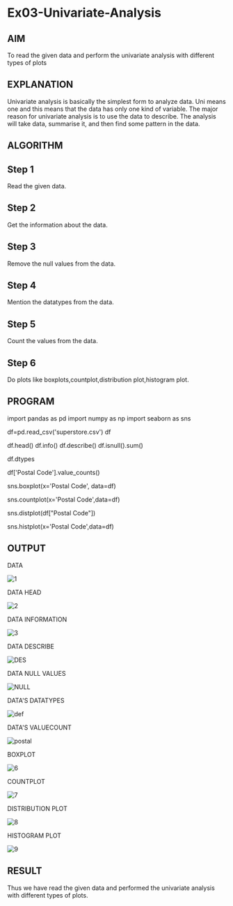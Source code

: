# Ex03-Univariate-Analysis

## AIM
To read the given data and perform the univariate analysis with different types of plots

## EXPLANATION
Univariate analysis is basically the simplest form to analyze data. Uni means one and this means that the data has only one kind of variable. The major reason for univariate analysis is to use the data to describe. The analysis will take data, summarise it, and then find some pattern in the data.

## ALGORITHM
## Step 1
Read the given data.
## Step 2
Get the information about the data.
## Step 3
Remove the null values from the data.
## Step 4
Mention the datatypes from the data.
## Step 5
Count the values from the data.
## Step 6
Do plots like boxplots,countplot,distribution plot,histogram plot.

## PROGRAM
import pandas as pd
import numpy as np
import seaborn as sns

df=pd.read_csv('superstore.csv')
df

df.head()
df.info()
df.describe()
df.isnull().sum()

df.dtypes

df['Postal Code'].value_counts()

sns.boxplot(x='Postal Code', data=df)

sns.countplot(x='Postal Code',data=df)

sns.distplot(df["Postal Code"])

sns.histplot(x='Postal Code',data=df)

## OUTPUT
DATA

![1](https://user-images.githubusercontent.com/119559827/228139022-54f4703f-cf21-47a9-b37c-658f888eb495.png)

DATA HEAD

![2](https://user-images.githubusercontent.com/119559827/228139374-dd2de1a6-b022-4be5-9f89-317c17e0be26.png)

DATA INFORMATION

![3](https://user-images.githubusercontent.com/119559827/228139550-7022bc72-b296-4579-8b7c-498b91339897.png)

DATA DESCRIBE

![DES](https://user-images.githubusercontent.com/119559827/228139763-1fa75bd5-e764-4b64-855f-eecfac319800.png)

DATA NULL VALUES

![NULL](https://user-images.githubusercontent.com/119559827/228140010-a6a7f19c-bb75-4ea9-9ff9-15a3d290e9a0.png)

DATA'S DATATYPES

![def](https://user-images.githubusercontent.com/119559827/228140368-0a9dae96-f0f2-421f-b05a-725980343ca7.png)

DATA'S VALUECOUNT

![postal](https://user-images.githubusercontent.com/119559827/228140570-e3204320-b22a-4ea2-a8c5-e4630ce4a83e.png)

BOXPLOT

![6](https://user-images.githubusercontent.com/119559827/228140656-7a09bee2-8d23-4414-83fd-9f4b6a87033c.png)

COUNTPLOT

![7](https://user-images.githubusercontent.com/119559827/228140713-3e6e26be-9e26-4e6c-9fd2-42c93d73f42e.png)

DISTRIBUTION PLOT

![8](https://user-images.githubusercontent.com/119559827/228140801-61d1d2e5-3899-430c-81f9-25cbb0c63efb.png)

HISTOGRAM PLOT

![9](https://user-images.githubusercontent.com/119559827/228140953-5f8322a5-cbf1-4a62-a7a8-3b9b5ccaff82.png)

## RESULT
Thus we have read the given data and performed the univariate analysis with different types of plots.
















